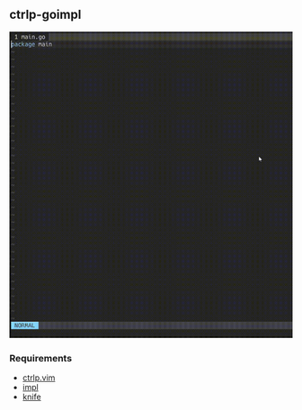 ## ctrlp-goimpl

![](./images/ctrlp-goimpl.gif)

### Requirements

- [ctrlp.vim](https://github.com/ctrlpvim/ctrlp.vim)
- [impl](https://github.com/josharian/impl)
- [knife](https://github.com/gostaticanalysis/knife)
